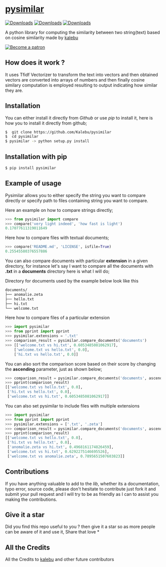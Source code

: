 # [pysimilar](https://pypi.org/project/pysimilar)

[![Downloads](https://pepy.tech/badge/pysimilar)](https://pepy.tech/project/pysimilar)
[![Downloads](https://pepy.tech/badge/pysimilar/month)](https://pepy.tech/project/pysimilar)
[![Downloads](https://pepy.tech/badge/pysimilar/week)](https://pepy.tech/project/pysimilar)

A python library for computing the similarity between two string(text) based on cosine similarity made by [kalebu](https://github.com/Kalebu)

[![Become a patron](pictures/become_a_patron_button.png)](https://www.patreon.com/kalebujordan)

How does it work ?
------------------

It uses Tfidf Vectorizer to transform the text into vectors and then obtained vectors are converted into arrays of numbers and then finally cosine similary computation is employed resulting to output indicating how similar they are.

Installation
-------------
You can either install it directly from *Github* or use *pip* to install it, here is how you to install it directly from github;

```bash
$  git clone https://github.com/Kalebu/pysimilar
$  cd pysimilar
$ pysimilar -> python setup.py install

```

Installation with pip
----------------------

```python
$ pip install pysimilar
```

Example of usage
----------------
Pysimilar allows you to either specify the string you want to compare directly or specify path to files containing string you want to compare.

Here an example on how to compare strings directly;

```python
>>> from pysimilar import compare
>>> compare('very light indeed', 'how fast is light')
0.17077611319011649
```

Here how to compare files with textual documents;

```python
>>> compare('README.md', 'LICENSE', isfile=True)
0.25545580376557886
```

You can also compare documents with particular **extension** in a given directory, for instance let's say I want to compare all the documents with **.txt** in a **documents** directory here is what I will do;

Directory for documents used by the example below look like this

```bash
documents/
├── anomalie.zeta
├── hello.txt
├── hi.txt
└── welcome.txt
```

Here how to compare files of a particular extension

```python
>>> import pysimilar
>>> from pprint import pprint
>>> pysimilar.extensions = '.txt'
>>> comparison_result = pysimilar.compare_documents('documents')
>>> [['welcome.txt vs hi.txt', 0.6053485081062917],
    ['welcome.txt vs hello.txt', 0.0],
    ['hi.txt vs hello.txt', 0.0]]
```

You can also sort the comparison score based on their score by changing the **ascending** parameter, just as shown below;

```python
>>> comparison_result = pysimilar.compare_documents('documents', ascending=True)
>>> pprint(comparison_result)
[['welcome.txt vs hello.txt', 0.0],
 ['hi.txt vs hello.txt', 0.0],
 ['welcome.txt vs hi.txt', 0.6053485081062917]]
```

You can also set pysimilar to include files with multiple extensions

```python
>>> import pysimilar
>>> from pprint import pprint
>>> pysimilar.extensions = ['.txt', '.zeta']
>>> comparison_result = pysimilar.compare_documents('documents', ascending=True)
>>> pprint(comparison_result)
[['welcome.txt vs hello.txt', 0.0],
 ['hi.txt vs hello.txt', 0.0],
 ['anomalie.zeta vs hi.txt', 0.4968161174826459],
 ['welcome.txt vs hi.txt', 0.6292275146695526],
 ['welcome.txt vs anomalie.zeta', 0.7895651507603823]]

```

Contributions
-------------
If you have anything valuable to add to the *lib*, whether its a documentation, typo error, source code, please don't hesitate to contribute just fork it and submit your pull request and I will try to be as friendly as I can to assist you making the contributions.


Give it a star
--------------
Did you find this repo useful to you ? then give it a star so as more people can be aware of it and use it, Share that love *

All the Credits
---------------

All the Credits to [kalebu](https://github.com/Kalebu) and other future contributors 